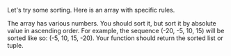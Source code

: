 Let's try some sorting. Here is an array with specific rules.

The array has various numbers. You should sort it, but sort it by absolute value in ascending order.
For example, the sequence (-20, -5, 10, 15) will be sorted like so: (-5, 10, 15, -20).
Your function should return the sorted list or tuple.
